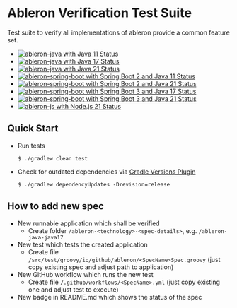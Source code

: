 # Ableron Verification Test Suite
Test suite to verify all implementations of ableron provide a common feature set.

* [![ableron-java with Java 11 Status](https://github.com/ableron/ableron-verify/actions/workflows/ableron-java-java11.yml/badge.svg)](https://github.com/ableron/ableron-verify/actions/workflows/ableron-java-java11.yml)
* [![ableron-java with Java 17 Status](https://github.com/ableron/ableron-verify/actions/workflows/ableron-java-java17.yml/badge.svg)](https://github.com/ableron/ableron-verify/actions/workflows/ableron-java-java17.yml)
* [![ableron-java with Java 21 Status](https://github.com/ableron/ableron-verify/actions/workflows/ableron-java-java21.yml/badge.svg)](https://github.com/ableron/ableron-verify/actions/workflows/ableron-java-java21.yml)
* [![ableron-spring-boot with Spring Boot 2 and Java 11 Status](https://github.com/ableron/ableron-verify/actions/workflows/ableron-spring-boot-2-java11.yml/badge.svg)](https://github.com/ableron/ableron-verify/actions/workflows/ableron-spring-boot-2-java11.yml)
* [![ableron-spring-boot with Spring Boot 2 and Java 21 Status](https://github.com/ableron/ableron-verify/actions/workflows/ableron-spring-boot-2-java21.yml/badge.svg)](https://github.com/ableron/ableron-verify/actions/workflows/ableron-spring-boot-2-java21.yml)
* [![ableron-spring-boot with Spring Boot 3 and Java 17 Status](https://github.com/ableron/ableron-verify/actions/workflows/ableron-spring-boot-3-java17.yml/badge.svg)](https://github.com/ableron/ableron-verify/actions/workflows/ableron-spring-boot-3-java17.yml)
* [![ableron-spring-boot with Spring Boot 3 and Java 21 Status](https://github.com/ableron/ableron-verify/actions/workflows/ableron-spring-boot-3-java21.yml/badge.svg)](https://github.com/ableron/ableron-verify/actions/workflows/ableron-spring-boot-3-java21.yml)
* [![ableron-js with Node.js 21 Status](https://github.com/ableron/ableron-verify/actions/workflows/ableron-js-nodejs21.yml/badge.svg)](https://github.com/ableron/ableron-verify/actions/workflows/ableron-js-nodejs21.yml)

## Quick Start
* Run tests
   ```console
   $ ./gradlew clean test
   ```
* Check for outdated dependencies via [Gradle Versions Plugin](https://github.com/ben-manes/gradle-versions-plugin)
   ```console
   $ ./gradlew dependencyUpdates -Drevision=release
   ```

## How to add new spec
* New runnable application which shall be verified
   * Create folder `/ableron-<technology>-<spec-details>`, e.g. `/ableron-java-java17`
* New test which tests the created application
   * Create file `/src/test/groovy/io/github/ableron/<SpecName>Spec.groovy` (just copy existing spec and adjust path to application)
* New GitHub workflow which runs the new test
   * Create file `/.github/workflows/<SpecName>.yml` (just copy existing one and adjust test to execute)
* New badge in README.md which shows the status of the spec
